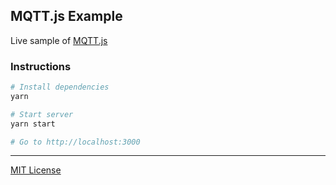 MQTT.js Example
--------
Live sample of [MQTT.js]

### Instructions
```bash
# Install dependencies
yarn

# Start server
yarn start

# Go to http://localhost:3000
```

--------

[MIT License](LICENSE.md)

[MQTT.js]: https://github.com/mqttjs/MQTT.js
